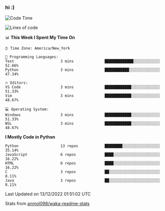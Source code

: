 ### hi :)

<!--START_SECTION:waka-->
![Code Time](http://img.shields.io/badge/Code%20Time-948%20hrs%2037%20mins-blue)

![Lines of code](https://img.shields.io/badge/From%20Hello%20World%20I%27ve%20Written-601%20Thousand%20lines%20of%20code-blue)

📊 **This Week I Spent My Time On** 

```text
⌚︎ Time Zone: America/New_York

💬 Programming Languages: 
Text                     3 mins              █████████████░░░░░░░░░░░░   52.66% 
Python                   3 mins              ███████████░░░░░░░░░░░░░░   47.34%

🔥 Editors: 
VS Code                  3 mins              ████████████░░░░░░░░░░░░░   51.33% 
Vim                      3 mins              ████████████░░░░░░░░░░░░░   48.67%

💻 Operating System: 
Windows                  3 mins              ████████████░░░░░░░░░░░░░   51.33% 
WSL                      3 mins              ████████████░░░░░░░░░░░░░   48.67%

```

**I Mostly Code in Python** 

```text
Python                   13 repos            ████████░░░░░░░░░░░░░░░░░   35.14% 
JavaScript               6 repos             ████░░░░░░░░░░░░░░░░░░░░░   16.22% 
HTML                     6 repos             ████░░░░░░░░░░░░░░░░░░░░░   16.22% 
C                        3 repos             ██░░░░░░░░░░░░░░░░░░░░░░░   8.11% 
Java                     3 repos             ██░░░░░░░░░░░░░░░░░░░░░░░   8.11%

```



 Last Updated on 13/12/2022 01:51:02 UTC
<!--END_SECTION:waka-->

Stats from [anmol098/waka-readme-stats](https://github.com/anmol098/waka-readme-stats)